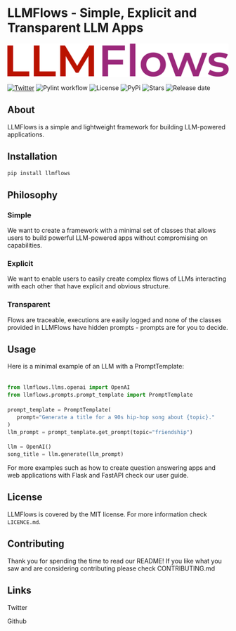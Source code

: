# LLMFlows - Simple, Explicit and Transparent LLM Apps

<p align="center">
  <img src="llmflows_last_logo.png" />
</p>

[![Twitter](https://img.shields.io/twitter/follow/LLMFlows?style=social)](https://twitter.com/LLMFlows)
![Pylint workflow](https://github.com/stoyan-stoyanov/llmflow/actions/workflows/pylint.yml/badge.svg)
![License](https://img.shields.io/github/license/stoyan-stoyanov/llmflow)
![PyPi](https://img.shields.io/pypi/v/llmflows)
![Stars](https://img.shields.io/github/stars/stoyan-stoyanov/llmflow?style=social)
![Release date](https://img.shields.io/github/release-date/stoyan-stoyanov/llmflow?style=social)

## About
LLMFlows is a simple and lightweight framework for building LLM-powered applications.

## Installation
```
pip install llmflows
```

## Philosophy

### Simple
We want to create a framework with a minimal set of classes that allows users to build powerful LLM-powered apps without compromising on capabilities.

### Explicit
We want to enable users to easily create complex flows of LLMs interacting with each other that have explicit and obvious structure.

### Transparent
Flows are traceable, executions are easily logged and none of the classes provided in LLMFlows have hidden prompts - prompts are for you to decide.

## Usage
Here is a minimal example of an LLM with a PromptTemplate:

```python

from llmflows.llms.openai import OpenAI
from llmflows.prompts.prompt_template import PromptTemplate

prompt_template = PromptTemplate(
   prompt="Generate a title for a 90s hip-hop song about {topic}."
)
llm_prompt = prompt_template.get_prompt(topic="friendship")

llm = OpenAI()
song_title = llm.generate(llm_prompt)

```

For more examples such as how to create question answering apps and web applications with Flask and FastAPI check our user guide.

## License
LLMFlows is covered by the MIT license. For more information check `LICENCE.md`.

## Contributing
Thank you for spending the time to read our README! If you like what you saw and are considering contributing please check CONTRIBUTING.md

## Links
Twitter

Github